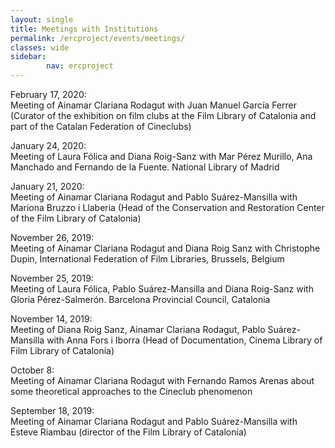 ```yaml
---
layout: single
title: Meetings with Institutions
permalink: /ercproject/events/meetings/
classes: wide
sidebar:
        nav: ercproject
---
```

February 17, 2020:  
Meeting of Ainamar Clariana Rodagut with Juan Manuel García Ferrer (Curator of the exhibition on film clubs at the Film Library of Catalonia and part of the Catalan Federation of Cineclubs)

January 24, 2020:  
Meeting of Laura Fólica and Diana Roig-Sanz with Mar Pérez Murillo, Ana Manchado and Fernando de la Fuente. National Library of Madrid

January 21, 2020:  
Meeting of Ainamar Clariana Rodagut and Pablo Suárez-Mansilla with Mariona Bruzzo i Llaberia (Head of the Conservation and Restoration Center of the Film Library of Catalonia)

November 26, 2019:  
Meeting of Ainamar Clariana Rodagut and Diana Roig Sanz with Christophe Dupin, International Federation of Film Libraries, Brussels, Belgium

November 25, 2019:  
Meeting of Laura Fólica, Pablo Suárez-Mansilla and Diana Roig-Sanz with Gloria Pérez-Salmerón. Barcelona Provincial Council, Catalonia

November 14, 2019:  
Meeting of Diana Roig Sanz, Ainamar Clariana Rodagut, Pablo Suárez-Mansilla with Anna Fors i Iborra (Head of Documentation, Cinema Library of Film Library of Catalonia)

October 8:  
Meeting of Ainamar Clariana Rodagut with Fernando Ramos Arenas about some theoretical approaches to the Cineclub phenomenon

September 18, 2019:  
Meeting of Ainamar Clariana Rodagut and Pablo Suárez-Mansilla with Esteve Riambau (director of the Film Library of Catalonia)
